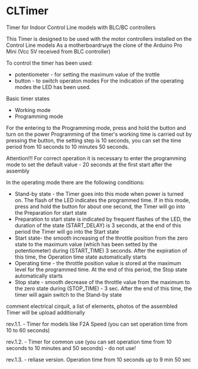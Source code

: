 # CLTimer
Timer for Indoor Control Line models with BLC/BC controllers

This Timer is designed to be used with the motor controllers installed on the Control Line models
As a motherboardгыув the clone of the Arduino Pro Mini (Vcc 5V received from BLC controller)

To control the timer has been used:
- potentiometer - for setting the maximum value of the trottle
- button - to switch operaton modes
For the indication of the operating modes the LED has been used.

Basic timer states
- Working mode
- Programming mode

For the entering to the Programming mode, press and hold the button and turn on the power
Programming of the timer's working time is carried out by pressing the button, the setting step is 10 seconds, you can set the time period from 10 seconds to 10 minutes 50 seconds.

Attention!!! For correct operation it is necessary to enter the programming mode to set the default value - 20 seconds at the first start after the assembly 

In the operating mode there are the following conditions:
- Stand-by state - the Timer goes into this mode when power is turned on. The flash of the LED indicates the programmed time. If in this mode, press and hold the button for about one second, the Timer will go into the Preparation for start state
- Preparation to start state is indicated by frequent flashes of the LED, the duration of the state (START_DELAY) is 3 seconds, at the end of this period the Timer will go into the Start state
- Start state- the smooth increasing of the throttle position from the zero state to the maximum value (which has been setted by the potentiometer) during (START_TIME) 3 seconds. After the expiration of this time, the Operation time state automatically starts
- Operating time - the throttle position value is stored at the maximum level for the programmed time. At the end of this period, the Stop state automatically starts
- Stop state - smooth decrease of the throttle value from the maximum to the zero state during (STOP_TIME) - 3 sec. After the end of this time, the timer will again switch to the Stand-by state

comment
electrical cirquit, a list of elements, photos of the assembled Timer will be upload additionally

rev.1.1. - Timer for models like F2A Speed (you can set operation time from 10 to 60 seconds)

rev.1.2. - Timer for common use (you can set operation time from 10 seconds to 10 minutes and 50 seconds) - do not use!

rev.1.3. - reliase version. Operation time from 10 seconds up to 9 min 50 sec 

